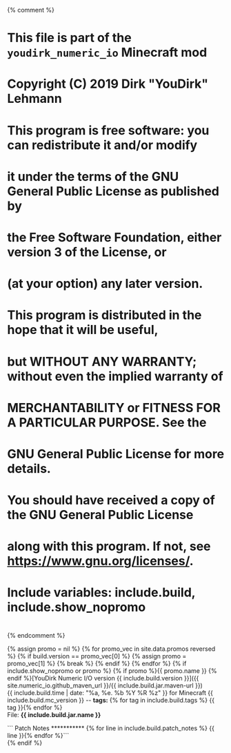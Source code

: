 {% comment %}
# This file is part of the `youdirk_numeric_io` Minecraft mod
# Copyright (C) 2019  Dirk "YouDirk" Lehmann
#
# This program is free software: you can redistribute it and/or modify
# it under the terms of the GNU General Public License as published by
# the Free Software Foundation, either version 3 of the License, or
# (at your option) any later version.
#
# This program is distributed in the hope that it will be useful,
# but WITHOUT ANY WARRANTY; without even the implied warranty of
# MERCHANTABILITY or FITNESS FOR A PARTICULAR PURPOSE.  See the
# GNU General Public License for more details.
#
# You should have received a copy of the GNU General Public License
# along with this program.  If not, see <https://www.gnu.org/licenses/>.

#
# Include variables: include.build, include.show_nopromo
#
{% endcomment %}

{% assign promo = nil %}
{% for promo_vec in site.data.promos reversed %}
{%   if build.version == promo_vec[0] %}
{%     assign promo = promo_vec[1] %}
{%     break %}
{%   endif %}
{% endfor %}
{% if include.show_nopromo or promo %}
{% if promo
  %}<span class="mf_item_promo" style="background-color: {{
  promo.color }};">{{ promo.name
}}</span> <span class="item_downloadlink">{%
endif %}[YouDirk Numeric I/O version {{ include.build.version }}]({{
  site.numeric_io.github_maven_url }}/{{
  include.build.jar.maven-url
}})</span>  
<span class="mf_item_stats">{{
  include.build.time | date: "%a, %e. %b %Y %R %z"
}} for Minecraft {{
  include.build.mc_version
}} -- __tags:__ {%
  for tag in include.build.tags %} <span class="mf_item_tag">{{
    tag }}</span>{%
  endfor %}</span>  
<span class="mf_item_stats">File: **{{
  include.build.jar.name
}}**</span>
<div>```
Patch Notes
***********
{% for line in include.build.patch_notes %}
{{   line }}{% endfor %}```</div>
{% endif %}
